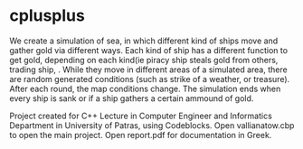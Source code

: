 # cplusplus
We create a simulation of sea, in which different kind of ships move and gather gold via different ways. Each kind of ship has a different function to get gold, depending on each kind(ie piracy ship steals gold from others, trading ship,  . While they move in different areas of a simulated area, there are random generated conditions (such as strike of a weather, or treasure). After each round, the map conditions change. The simulation ends when every ship is sank or if a ship gathers a certain ammound of gold.

Project created for C++ Lecture in Computer Engineer and Informatics Department in University of Patras, using Codeblocks.
Open vallianatow.cbp to open the main project.
Open report.pdf for documentation in Greek.
